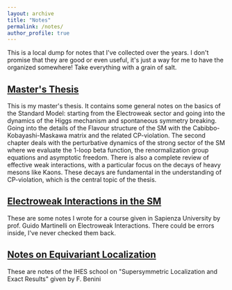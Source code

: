 ```yaml
---
layout: archive
title: "Notes"
permalink: /notes/
author_profile: true
---
```


This is a local dump for notes that I've collected over the years. I don't promise that they are good or even useful, it's just a way for me to have the organized somewhere! Take everything with a grain of salt.

## [Master's Thesis](../files/Tesi_magistrale_oneside.pdf.pdf)
This is my master's thesis. It contains some general notes on the basics of the Standard Model: starting from the Electroweak sector and going into the dynamics of the Higgs mechanism and spontaneous symmetry breaking. Going into the details of the Flavour structure of the SM with the Cabibbo-Kobayashi-Maskawa matrix and the related CP-violation.
The second chapter deals with the perturbative dynamics of the strong sector of the SM where we evaluate the $1$-loop beta function, the renormalization group equations and asymptotic freedom. There is also a complete review of effective weak interactions, with a particular focus on the decays of heavy mesons like Kaons. These decays are fundamental in the understanding of CP-violation, which is the central topic of the thesis.

## [Electroweak Interactions in the SM](../files/EW_Notes.pdf)
These are some notes I wrote for a course given in Sapienza University by prof. Guido Martinelli on Electroweak Interactions. There could be errors inside, I've never checked them back.

## [Notes on Equivariant Localization](../files/equiv_loc.pdf)
These are notes of the IHES school on "Supersymmetric Localization and Exact Results" given by F. Benini